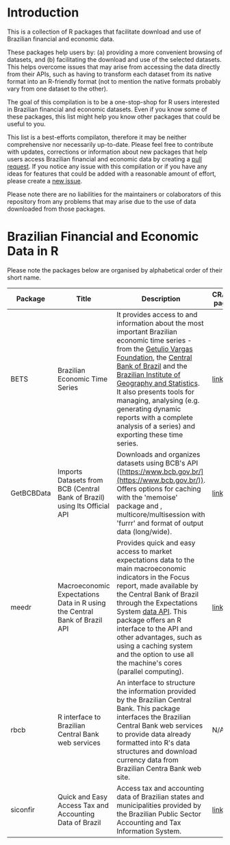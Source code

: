 # Introduction

This is a collection of R packages that facilitate download and use of Brazilian financial and economic data. 

These packages help users by: (a) providing a more convenient browsing of datasets, and (b) facilitating the download and use of the selected datasets. This helps overcome issues that may arise from accessing the data directly from their APIs, such as having to transform each dataset from its native format into an R-friendly format (not to mention the native formats probably vary from one dataset to the other).

The goal of this compilation is to be a one-stop-shop for R users interested in Brazilian financial and economic datasets. Even if you know some of these packages, this list might help you know other packages that could be useful to you.

This list is a best-efforts compilaton, therefore it may be neither comprehensive nor necessarily up-to-date. Please feel free to contribute with updates, corrections or information about new packages that help users access Brazilian financial and economic data by creating a [pull request](https://github.com/dkgaraujo/BrazilianFinancialEconomicDataR/pulls). If you notice any issue with this compilation or if you have any ideas for features that could be added with a reasonable amount of effort, please create a [new issue](https://github.com/dkgaraujo/BrazilianFinancialEconomicDataR/issues).

Please note there are no liabilities for the maintainers or colaborators of this repository from any problems that may arise due to the use of data downloaded from those packages.

# Brazilian Financial and Economic Data in R

Please note the packages below are organised by alphabetical order of their short name.

| Package | Title | Description | CRAN page | Source code |
|---|---|---|---|---|
| BETS | Brazilian Economic Time Series | It provides access to and information about the most important Brazilian economic time series - from the [Getulio Vargas Foundation](http://portal.fgv.br/en), the [Central Bank of Brazil](http://www.bcb.gov.br) and the [Brazilian Institute of Geography and Statistics](http://www.ibge.gov.br). It also presents tools for managing, analysing (e.g. generating dynamic reports with a complete analysis of a series) and exporting these time series. | [link](https://cran.r-project.org/web/packages/BETS/index.html)  |  [link](https://github.com/nmecsys/BETS) |
| GetBCBData | Imports Datasets from BCB (Central Bank of Brazil) using Its Official API | Downloads and organizes datasets using BCB's API ([https://www.bcb.gov.br/](https://www.bcb.gov.br/)). Offers options for caching with the 'memoise' package and , multicore/multisession with 'furrr' and format of output data (long/wide). | [link](https://cran.r-project.org/web/packages/GetBCBData/index.html) | [link](https://github.com/msperlin/GetBCBData/) |
| meedr | Macroeconomic Expectations Data in R using the Central Bank of Brazil API | Provides quick and easy access to market expectations data to the main macroeconomic indicators in the Focus report, made available by the Central Bank of Brazil through the Expectations System [data API](https://dadosabertos.bcb.gov.br/). This package offers an R interface to the API and other advantages, such as using a caching system and the option to use all the machine's cores (parallel computing). | [link]() | [link](https://github.com/schoulten/meedr) |
| rbcb | R interface to Brazilian Central Bank web services | An interface to structure the information provided by the Brazilian Central Bank. This package interfaces the Brazilian Central Bank web services to provide data already formatted into R's data structures and download currency data from Brazilian Centra Bank web site. | N/A | [link](https://github.com/wilsonfreitas/rbcb) |
| siconfir | Quick and Easy Access Tax and Accounting Data of Brazil | Access tax and accounting data of Brazilian states and municipalities provided by the Brazilian Public Sector Accounting and Tax Information System. | [link](https://cran.r-project.org/web/packages/siconfir/index.html) | [link](https://github.com/aspeddro/siconfir) |
